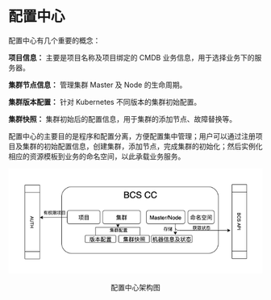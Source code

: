 # 配置中心

配置中心有几个重要的概念：

**项目信息：** 主要是项目名称及项目绑定的 CMDB 业务信息，用于选择业务下的服务器。

**集群节点信息：** 管理集群 Master 及 Node 的生命周期。

**集群版本配置：** 针对 Kubernetes 不同版本的集群初始配置。

**集群快照：** 集群初始后的配置信息，用于集群的添加节点、故障替换等。

配置中心的主要目的是程序和配置分离，方便配置集中管理；用户可以通过注册项目及集群的初始配置信息，创建集群，添加节点，完成集群的初始化；然后实例化相应的资源模板到业务的命名空间，以此承载业务服务。

![-w200](../media/381dbbcef7dd35a02cbadff0e69f35f8.jpg)
<center>配置中心架构图</center>

